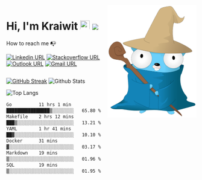 <img align="right" width="235" src="https://github.com/arsmn/arsmn/blob/main/magician_gopher.png">

# Hi, I'm Kraiwit <img src="https://media.giphy.com/media/hvRJCLFzcasrR4ia7z/giphy.gif" width="25px" height="25px"> ![](https://komarev.com/ghpvc/?username=parlarlax&label=PROFILE+VIEWS)

How to reach me :mailbox_with_no_mail:

[![Linkedin URL](https://img.shields.io/badge/LinkedIn-0077B5?style=for-the-badge&logo=linkedin&logoColor=white)](https://www.linkedin.com/in/kraiwit-tongkul-545b0b64/)
[![Stackoverflow URL](https://img.shields.io/badge/Stackoverflow-ef8236?style=for-the-badge&logo=stackoverflow&logoColor=white)](https://stackoverflow.com/users/15555894/lax-tongkul)
[![Outlook URL](https://img.shields.io/badge/Outlook-0078D4?style=for-the-badge&logo=microsoft-outlook&logoColor=white)](mailto:lax.ltk@outlook.com)
[![Gmail URL](https://img.shields.io/badge/Gmail-D14836?style=for-the-badge&logo=gmail&logoColor=white)](mailto:lax.ltk@gmail.com)




##
[![GitHub Streak](https://github-readme-streak-stats.herokuapp.com?user=parlarlax&theme=dark)](https://git.io/streak-stats)
![Github Stats](https://github-readme-stats.vercel.app/api?username=parlarlax&show_icons=true&theme=github_dark&include_all_commits=true&custom_title=GitHub%20Stats)

![Top Langs](https://github-readme-stats.vercel.app/api/top-langs/?username=parlarlax&hide=css,html&theme=github_dark&layout=compact)

<!--START_SECTION:waka-->

```text
Go          11 hrs 1 min    ████████████████▒░░░░░░░░   65.80 %
Makefile    2 hrs 12 mins   ███▒░░░░░░░░░░░░░░░░░░░░░   13.21 %
YAML        1 hr 41 mins    ██▓░░░░░░░░░░░░░░░░░░░░░░   10.10 %
Docker      31 mins         ▓░░░░░░░░░░░░░░░░░░░░░░░░   03.17 %
Markdown    19 mins         ▒░░░░░░░░░░░░░░░░░░░░░░░░   01.96 %
SQL         19 mins         ▒░░░░░░░░░░░░░░░░░░░░░░░░   01.95 %
```

<!--END_SECTION:waka-->
